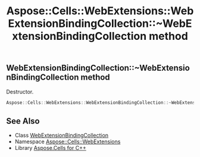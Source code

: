 ﻿---
title: Aspose::Cells::WebExtensions::WebExtensionBindingCollection::~WebExtensionBindingCollection method
linktitle: ~WebExtensionBindingCollection
second_title: Aspose.Cells for C++ API Reference
description: 'Aspose::Cells::WebExtensions::WebExtensionBindingCollection::~WebExtensionBindingCollection method. Destructor in C++.'
type: docs
weight: 200
url: /cpp/aspose.cells.webextensions/webextensionbindingcollection/~webextensionbindingcollection/
---
## WebExtensionBindingCollection::~WebExtensionBindingCollection method


Destructor.

```cpp
Aspose::Cells::WebExtensions::WebExtensionBindingCollection::~WebExtensionBindingCollection()
```

## See Also

* Class [WebExtensionBindingCollection](../)
* Namespace [Aspose::Cells::WebExtensions](../../)
* Library [Aspose.Cells for C++](../../../)
